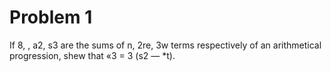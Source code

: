 # Problem 1

If 8, , a2, s3 are the sums of n, 2re, 3w terms respectively of an arithmetical progression, shew that «3 = 3 (s2 — *t).
